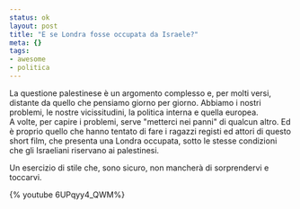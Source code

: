 ```yaml
--- 
status: ok
layout: post
title: "E se Londra fosse occupata da Israele?"
meta: {}
tags: 
- awesome
- politica
---
```


La questione palestinese è un argomento complesso e, per molti versi, distante da quello che pensiamo giorno per giorno. Abbiamo i nostri problemi, le nostre vicissitudini, la politica interna e quella europea.  
A volte, per capire i problemi, serve "metterci nei panni" di qualcun altro. Ed è proprio quello che hanno tentato di fare i ragazzi registi ed attori di questo short film, che presenta una Londra occupata, sotto le stesse condizioni che gli Israeliani riservano ai palestinesi.  
  
Un esercizio di stile che, sono sicuro, non mancherà di sorprendervi e toccarvi.  

{% youtube 6UPqyy4_QWM%}
